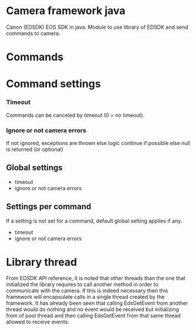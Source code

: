 # Camera framework java
Canon (EDSDK) EOS SDK in java. Module to use library of EDSDK and send commands to camera.


# Commands


# Command settings

### Timeout
Commands can be canceled by timeout (0 = no timeout).

### Ignore or not camera errors
If not ignored, exceptions are thrown else logic continue if possible else null is returned (or optional)

## Global settings
- timeout 
- ignore or not camera errors

## Settings per command
If a setting is not set for a command, default global setting applies if any.
- timeout
- ignore or not camera errors


# Library thread
From EDSDK API reference, it is noted that other threads than the one that initialized the library requires to call another method in order to communicate with the camera. If this is indeed necessary then this framework will encapsulate calls in a single thread created by the framework.
It has already been seen that calling EdsGetEvent from another thread would do nothing and no event would be received but initializing from of pool thread and then calling EdsGetEvent from that same thread allowed to receive events.
